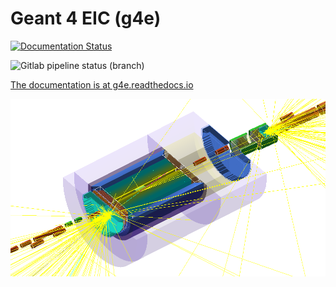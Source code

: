 Geant 4 EIC (g4e)
=================

[![Documentation Status](https://readthedocs.org/projects/g4e/badge/?version=latest)](https://g4e.readthedocs.io/en/latest/?badge=latest)

![Gitlab pipeline status (branch)](https://img.shields.io/gitlab/pipeline/jlab-eic/g4e/master)

[The documentation is at g4e.readthedocs.io](https://g4e.readthedocs.org/)

![JLEIC detector](docs/_images/JLEICgeant4-v1a.png)
